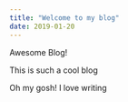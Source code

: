 ```yaml
---
title: "Welcome to my blog"
date: 2019-01-20
---
```


Awesome Blog! 

This is such a cool blog

Oh my gosh! I love writing 

